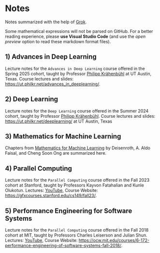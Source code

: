 # Notes
Notes summarized with the help of [Grok](https://chatgpt.com/). 

Some mathematical expressions will not be parsed on GitHub. For a better reading experience, please **use Visual Studio Code** (and use the *open preview* option to read these markdown format files). 

## 1) Advances in Deep Learning 
Lecture notes for the `Advances in Deep Learning` course offered in the Spring 2025 cohort, taught by Professor [Philipp Krähenbühl](https://www.philkr.net/) at UT Austin, Texas.
Course lectures and slides: https://ut.philkr.net/advances_in_deeplearning/.

## 2) Deep Learning
Lecture notes for the `Deep Learning` course offered in the Summer 2024 cohort, taught by Professor [Philipp Krähenbühl](https://www.philkr.net/).
Course lectures and slides: https://ut.philkr.net/deeplearning/ at UT Austin, Texas

## 3) Mathematics for Machine Learning
Chapters from [Mathematics for Machine Learning](https://mml-book.com) by Deisenroth, A. Aldo Faisal, and Cheng Soon Ong are summarized here.

## 4) Parallel Computing
Lecture notes for the `Parallel Computing` course offered in the Fall 2023 cohort at Stanford, taught by Professors Kayvon Fatahalian and Kunle Olukotun. Lectures: [YouTube](https://www.youtube.com/playlist?list=PLoROMvodv4rMp7MTFr4hQsDEcX7Bx6Odp), Course Website: https://gfxcourses.stanford.edu/cs149/fall23/.

## 5) Performance Engineering for Software Systems
Lecture notes for the `Parallel Computing` course offered in the Fall 2018 cohort at MIT, taught by Professors Charles Leiserson and Julian Shun. Lectures: [YouTube](https://www.youtube.com/playlist?list=PLUl4u3cNGP63VIBQVWguXxZZi0566y7Wf), Course Website: https://ocw.mit.edu/courses/6-172-performance-engineering-of-software-systems-fall-2018/.
